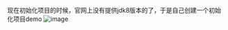 现在初始化项目的时候，官网上没有提供jdk8版本的了，于是自己创建一个初始化项目demo
![image](https://github.com/user-attachments/assets/9fd88121-fd79-4a6d-88a4-6ec6a20b455c)
